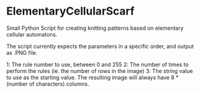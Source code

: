 # ElementaryCellularScarf
Small Python Script for creating knitting patterns based on elementary cellular automatons.

The script currently expects the parameters in a specific order, and output as .PNG file.

1: The rule number to use, between 0 and 255
2: The number of times to perform the rules (ie. the number of rows in the image)
3: The string value to use as the starting value. The resulting image will always have 8 * (number of characters) columns.
